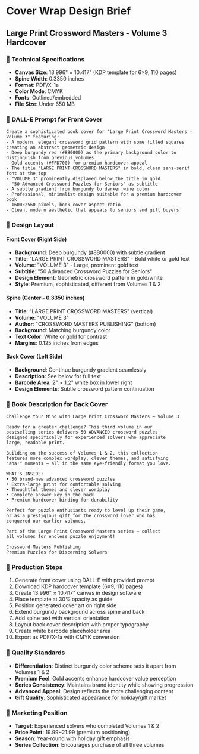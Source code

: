 # Cover Wrap Design Brief
## Large Print Crossword Masters - Volume 3 Hardcover

### 📐 **Technical Specifications**
- **Canvas Size**: 13.996" × 10.417" (KDP template for 6×9, 110 pages)
- **Spine Width**: 0.3350 inches
- **Format**: PDF/X-1a
- **Color Mode**: CMYK
- **Fonts**: Outlined/embedded
- **File Size**: Under 650 MB

### 🎨 **DALL-E Prompt for Front Cover**
```
Create a sophisticated book cover for "Large Print Crossword Masters - Volume 3" featuring:
- A modern, elegant crossword grid pattern with some filled squares creating an abstract geometric design
- Deep burgundy red (#8B0000) as the primary background color to distinguish from previous volumes
- Gold accents (#FFD700) for premium hardcover appeal
- The title "LARGE PRINT CROSSWORD MASTERS" in bold, clean sans-serif font at the top
- "VOLUME 3" prominently displayed below the title in gold
- "50 Advanced Crossword Puzzles for Seniors" as subtitle
- A subtle gradient from burgundy to darker wine color
- Professional, minimalist design suitable for a premium hardcover book
- 1600×2560 pixels, book cover aspect ratio
- Clean, modern aesthetic that appeals to seniors and gift buyers
```

### 🎨 **Design Layout**

#### **Front Cover (Right Side)**
- **Background**: Deep burgundy (#8B0000) with subtle gradient
- **Title**: "LARGE PRINT CROSSWORD MASTERS" - Bold white or gold text
- **Volume**: "VOLUME 3" - Large, prominent gold text
- **Subtitle**: "50 Advanced Crossword Puzzles for Seniors"
- **Design Element**: Geometric crossword pattern in gold/white
- **Style**: Premium, sophisticated, different from Volumes 1 & 2

#### **Spine (Center - 0.3350 inches)**
- **Title**: "LARGE PRINT CROSSWORD MASTERS" (vertical)
- **Volume**: "VOLUME 3" 
- **Author**: "CROSSWORD MASTERS PUBLISHING" (bottom)
- **Background**: Matching burgundy color
- **Text Color**: White or gold for contrast
- **Margins**: 0.125 inches from edges

#### **Back Cover (Left Side)**
- **Background**: Continue burgundy gradient seamlessly
- **Description**: See below for full text
- **Barcode Area**: 2" × 1.2" white box in lower right
- **Design Elements**: Subtle crossword pattern continuation

### 📝 **Book Description for Back Cover**
```
Challenge Your Mind with Large Print Crossword Masters – Volume 3

Ready for a greater challenge? This third volume in our 
bestselling series delivers 50 ADVANCED crossword puzzles 
designed specifically for experienced solvers who appreciate 
large, readable print.

Building on the success of Volumes 1 & 2, this collection 
features more complex wordplay, clever themes, and satisfying 
"aha!" moments – all in the same eye-friendly format you love.

WHAT'S INSIDE:
• 50 brand-new advanced crossword puzzles
• Extra-large print for comfortable solving
• Thoughtful themes and clever wordplay
• Complete answer key in the back
• Premium hardcover binding for durability

Perfect for puzzle enthusiasts ready to level up their game, 
or as a prestigious gift for the crossword lover who has 
conquered our earlier volumes.

Part of the Large Print Crossword Masters series – collect 
all volumes for endless puzzle enjoyment!

Crossword Masters Publishing
Premium Puzzles for Discerning Solvers
```

### 🔧 **Production Steps**
1. Generate front cover using DALL-E with provided prompt
2. Download KDP hardcover template (6×9, 110 pages)
3. Create 13.996" × 10.417" canvas in design software
4. Place template at 30% opacity as guide
5. Position generated cover art on right side
6. Extend burgundy background across spine and back
7. Add spine text with vertical orientation
8. Layout back cover description with proper typography
9. Create white barcode placeholder area
10. Export as PDF/X-1a with CMYK conversion

### 💎 **Quality Standards**
- **Differentiation**: Distinct burgundy color scheme sets it apart from Volumes 1 & 2
- **Premium Feel**: Gold accents enhance hardcover value perception
- **Series Consistency**: Maintains brand identity while showing progression
- **Advanced Appeal**: Design reflects the more challenging content
- **Gift Quality**: Sophisticated appearance for holiday/gift market

### 🎯 **Marketing Position**
- **Target**: Experienced solvers who completed Volumes 1 & 2
- **Price Point**: $19.99-$21.99 (premium positioning)
- **Season**: Year-round with holiday gift emphasis
- **Series Collection**: Encourages purchase of all three volumes